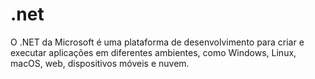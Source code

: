 # .net
O .NET da Microsoft é uma plataforma de desenvolvimento para criar e executar aplicações em diferentes ambientes, como Windows, Linux, macOS, web, dispositivos móveis e nuvem.
